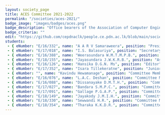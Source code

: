 ```yaml
---
layout: society_page
title: ACES Committee 2021-2022
permalink: "/societies/aces-2021/"
badge_image: "images/badges/aces.png"
badge_description: "Office bearers of the Association of Computer Engineering Students (ACES) for the year 2021-2022"
badge_criteria: ""
edit: "https://github.com/cepdnaclk/people.ce.pdn.ac.lk/blob/main/societies/aces-2021"
students: 
 - { eNumber: "E/16/332", name: "A A R V Samaraweera", position: "President", profile_url: "/students/e16/332/", profile_image: "https://people.ce.pdn.ac.lk/images/students/e16/e16332.jpg", link: "#" }
 - { eNumber: "E/17/018", name: "I.S. Balasuriya", position: "Secretary", profile_url: "/students/e17/018/", profile_image: "https://people.ce.pdn.ac.lk/images/students/e17/e17018.jpg", link: "#" }
 - { eNumber: "E/16/388", name: "Weerasundara W.M.T.M.P.B.", position: "Vice President", profile_url: "/students/e16/388/", profile_image: "https://people.ce.pdn.ac.lk/images/students/e16/e16388.jpg", link: "#" }
 - { eNumber: "E/18/155", name: "Jayasundara J.W.K.R.B.", position: "Assistant Secretary", profile_url: "/students/e18/155/", profile_image: "https://people.ce.pdn.ac.lk/images/students/e18/e18155.jpg", link: "#" }
 - { eNumber: "E/16/126", name: "Hansika D.G.N. Ms", position: "Editor", profile_url: "/students/e16/126/", profile_image: "https://people.ce.pdn.ac.lk/images/students/e16/e16126.jpg", link: "#" }
 - { eNumber: "E/17/352", name: "Isara Tillekeratne", position: "Junior Editor", profile_url: "/students/e17/352/", profile_image: "https://people.ce.pdn.ac.lk/images/students/e17/e17352.jpg", link: "#" }
 - { eNumber: "", name: "Kavindu Hewamanage", position: "Committee Member", profile_url: "#", profile_image: "https://people.ce.pdn.ac.lk/images/students/default.jpg", link: "" }
 - { eNumber: "E/16/076", name: "L.A.C. Deshan", position: "Committee Member", profile_url: "/students/e16/076/", profile_image: "https://people.ce.pdn.ac.lk/images/students/e16/e16076.jpg", link: "#" }
 - { eNumber: "E/16/088", name: "Dissanayake D.M.T.H.", position: "Committee Member", profile_url: "/students/e16/088/", profile_image: "https://people.ce.pdn.ac.lk/images/students/e16/e16088.jpg", link: "#" }
 - { eNumber: "E/17/027", name: "Bandara S.M.P.C.", position: "Committee Member", profile_url: "/students/e17/027/", profile_image: "https://people.ce.pdn.ac.lk/images/students/e17/e17027.jpg", link: "#" }
 - { eNumber: "E/17/091", name: "Gallage P.G.A.P.", position: "Committee Member", profile_url: "/students/e17/091/", profile_image: "https://people.ce.pdn.ac.lk/images/students/e17/e17091.jpg", link: "#" }
 - { eNumber: "E/18/149", name: "Jayakody J.M.I.H.", position: "Committee Member", profile_url: "/students/e18/149/", profile_image: "https://people.ce.pdn.ac.lk/images/students/e18/e18149.jpg", link: "#" }
 - { eNumber: "E/18/330", name: "Sewwandi H.R.", position: "Committee Member", profile_url: "/students/e18/330/", profile_image: "https://people.ce.pdn.ac.lk/images/students/e18/e18330.jpg", link: "#" }
 - { eNumber: "E/18/354", name: "Tharaka K.K.D.R.", position: "Committee Member", profile_url: "/students/e18/354/", profile_image: "https://people.ce.pdn.ac.lk/images/students/e18/e18354.jpg", link: "#" }
---
```


